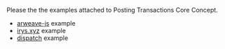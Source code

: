 Please the the examples attached to Posting Transactions Core Concept.

-   [arweave-js](/guides/posting-transactions/arweave-js.md) example
-   [irys.xyz](/guides/posting-transactions/irys.md) example
-   [dispatch](/guides//posting-transactions/dispatch.md) example
